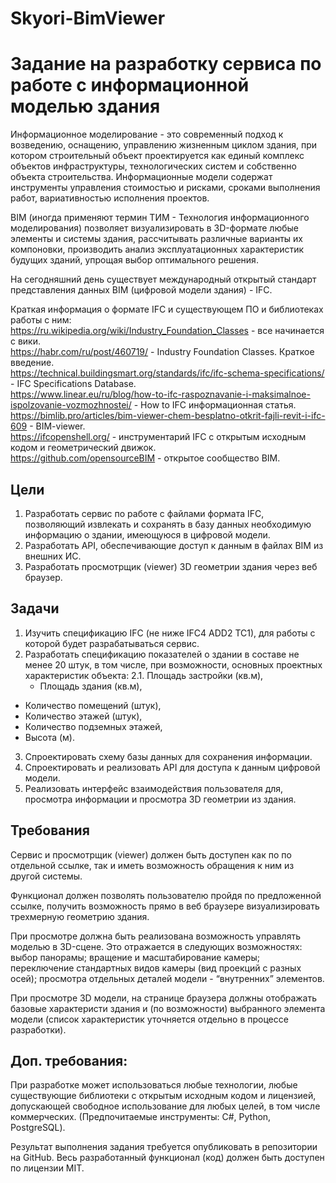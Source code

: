 # Skyori-BimViewer

# Задание на разработку сервиса по работе с информационной моделью здания

Информационное моделирование - это современный подход к возведению, оснащению, управлению жизненным циклом здания, при котором строительный объект проектируется как единый комплекс объектов инфраструктуры, технологических систем и собственно объекта строительства. Информационные модели содержат инструменты управления стоимостью и рисками, сроками выполнения работ, вариативностью исполнения проектов. 

BIM (иногда применяют термин ТИМ - Технология информационного моделирования) позволяет визуализировать в 3D-формате любые элементы и системы здания, рассчитывать различные варианты их компоновки, производить анализ эксплуатационных характеристик будущих зданий, упрощая выбор оптимального решения.

На сегодняшний день существует международный открытый стандарт представления данных BIM (цифровой модели здания) - IFC.

Краткая информация о формате IFC и существующем ПО и библиотеках работы с ним:
<br>https://ru.wikipedia.org/wiki/Industry_Foundation_Classes - все начинается с вики.
<br>https://habr.com/ru/post/460719/ - Industry Foundation Classes. Краткое введение.
<br>https://technical.buildingsmart.org/standards/ifc/ifc-schema-specifications/ - IFC Specifications Database.
<br>https://www.linear.eu/ru/blog/how-to-ifc-raspoznavanie-i-maksimalnoe-ispolzovanie-vozmozhnostei/ - How to IFC информационная статья.
<br>https://bimlib.pro/articles/bim-viewer-chem-besplatno-otkrit-fajli-revit-i-ifc-609 - BIM-viewer.
<br>https://ifcopenshell.org/ - инструментарий IFC с открытым исходным кодом и геометрический движок.
<br>https://github.com/opensourceBIM - открытое сообщество BIM.

## Цели

1. Разработать сервис по работе с файлами формата IFC, позволяющий извлекать и сохранять в  базу данных необходимую информацию о здании, имеющуюся в цифровой модели. 
2. Разработать API, обеспечивающие доступ к данным в файлах BIM из внешних ИС.
3. Разработать просмотрщик (viewer) 3D геометрии здания через веб браузер.

## Задачи

1. Изучить спецификацию IFC (не ниже IFC4 ADD2 TC1), для работы с которой будет разрабатываться сервис.
2. Разработать спецификацию показателей о здании в составе не менее 20 штук, в том числе, при возможности, основных проектных характеристик объекта:
   2.1. Площадь застройки (кв.м), 
    - Площадь здания (кв.м), 
  - Количество помещений (штук), 
  - Количество этажей (штук), 
  - Количество подземных этажей, 
  - Высота (м).
3. Спроектировать схему базы данных для сохранения информации.
4. Спроектировать и реализовать API для доступа к данным цифровой модели.
5. Реализовать интерфейс взаимодействия пользователя для, просмотра информации и просмотра 3D геометрии из  здания.

## Требования

Сервис и просмотрщик (viewer) должен быть доступен как по по отдельной ссылке, так и иметь возможность обращения к ним из другой системы.

Функционал должен позволять пользователю пройдя по предложенной ссылке,  получить возможность прямо в веб браузере визуализировать трехмерную геометрию здания. 

При просмотре должна быть реализована возможность управлять моделью в 3D-сцене. Это отражается в следующих возможностях: выбор панорамы; вращение и масштабирование камеры; переключение стандартных видов камеры (вид проекций с разных осей); просмотра отдельных деталей модели - “внутренних” элементов.

При просмотре 3D модели, на странице браузера должны отображать базовые характеристи здания и (по возможности) выбранного элемента модели (список характеристик уточняется отдельно в процессе разработки).

## Доп. требования:

При разработке может использоваться любые технологии, любые существующие библиотеки с открытым исходным кодом и лицензией, допускающей свободное использование для любых целей, в том числе коммерческих. (Предпочитаемые инструменты: C#, Python, PostgreSQL).

Результат выполнения задания требуется опубликовать в репозитории на GitHub. 
Весь разработанный функционал (код) должен быть доступен по лицензии MIT. 

